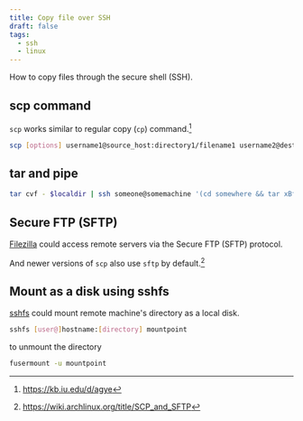```yaml
---
title: Copy file over SSH
draft: false
tags:
  - ssh
  - linux
---
```


How to copy files through the secure shell (SSH).

## scp command

`scp` works similar to regular copy (`cp`) command.[^scp]

[^scp]: https://kb.iu.edu/d/agye

```sh
scp [options] username1@source_host:directory1/filename1 username2@destination_host:directory2/filename2
```

## tar and pipe

```sh
tar cvf - $localdir | ssh someone@somemachine '(cd somewhere && tar xBf -)'
```

## Secure FTP (SFTP)

[Filezilla](https://filezilla-project.org/) could access remote servers via the Secure FTP (SFTP) protocol.

And newer versions of `scp` also use `sftp` by default.[^scpandsftp]

[^scpandsftp]: https://wiki.archlinux.org/title/SCP_and_SFTP

## Mount as a disk using sshfs

[sshfs](https://github.com/libfuse/sshfs) could mount remote machine's directory as a local disk.

```sh
sshfs [user@]hostname:[directory] mountpoint
```

to unmount the directory

```sh
fusermount -u mountpoint
```
